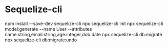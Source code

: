 # Sequelize-cli

npm install --save-dev sequelize-cli
npx sequelize-cli init
npx sequelize-cli model:generate --name User --attributes name:string,email:string,age:integer,dob:date
npx sequelize-cli db:migrate
npx sequelize-cli db:migrate:undo